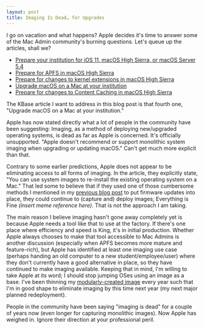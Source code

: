```yaml
---
layout: post
title: Imaging Is Dead… for Upgrades
---
```

I go on vacation and what happens? Apple decides it's time to answer some of the Mac Admin community's burning questions. Let's queue up the articles, shall we?

- [Prepare your institution for iOS 11, macOS High Sierra, or macOS Server 5.4](https://support.apple.com/kb/HT207828)
- [Prepare for APFS in macOS High Sierra](https://support.apple.com/kb/HT208018)
- [Prepare for changes to kernel extensions in macOS High Sierra](https://support.apple.com/kb/HT208019)
- [Upgrade macOS on a Mac at your institution](https://support.apple.com/kb/HT208020)
- [Prepare for changes to Content Caching in macOS High Sierra](https://support.apple.com/kb/HT208025)

The KBase article I want to address in this blog post is that fourth one, "Upgrade macOS on a Mac at your institution."

Apple has now stated directly what a lot of people in the community have been suggesting: Imaging, as a method
of deploying new/upgraded operating systems, is dead as far as Apple is concerned. It's officially unsupported.
"Apple doesn't recommend or support monolithic system imaging when upgrading or updating macOS." Can't get much more explicit than that.

Contrary to some earlier predictions, Apple does not appear to be eliminating access to all forms of imaging. In the article, they explicitly
state, "You can use system images to re-install the existing operating system on a Mac." That led some to believe that if they
used one of those cumbersome methods I mentioned in my [previous blog post](/2017/08/12/firmware-follow-up.html) to put firmware updates into place,
they could continue to (capture and) deploy images; Everything is Fine _(insert meme reference here)_.
That is not the approach I am taking. 

The main reason I believe imaging hasn't gone away completely yet is because Apple needs a tool like that to use at the factory. If there's one
place where efficiency and speed is King, it's in initial production. Whether Apple always chooses to make that tool
accessible to Mac Admins is another discussion (especially when APFS becomes more mature and feature-rich), but Apple has identified at least one
imaging use case (perhaps handing an old computer to a new student/employee/user) where they don't currently have a good alternative in place, so they have continued to make imaging available.
Keeping that in mind, I'm willing to take Apple at its word; I should stop jumping OSes using an image as a base. I've been thinning my [modularly-created image](https://github.com/magervalp/autodmg)
every year such that I'm in good shape to eliminate imaging by this time next year (my next major planned redeployment).

People in the community have been saying "imaging is dead" for a couple of years now (even longer for capturing monolithic images).
Now Apple has weighed in. Ignore their direction at your professional peril.
